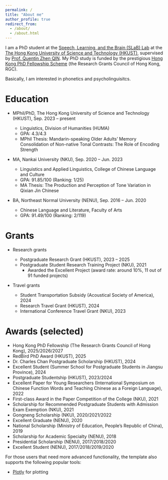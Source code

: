 ```yaml
---
permalink: /
title: "About me"
author_profile: true
redirect_from: 
  - /about/
  - /about.html
---
```



I am a PhD student at the [Speech, Learning, and the Brain (SLaB) Lab](https://slab-lab.github.io) at the [The Hong Kong University of Science and Technology (HKUST)](https://hkust.edu.hk/), supervised by [Prof. Quentin Zhen QIN](https://huma.hkust.edu.hk/people/quentin-z-qin). My PhD study is funded by the prestigious [Hong Kong PhD Fellowship Scheme](https://cerg1.ugc.edu.hk/hkpfs/index.html) (the Research Grants Council of Hong Kong, RGC).

Basically, I am interested in phonetics and psycholinguisitcs.


Education
======
* MPhil/PhD, The Hong Kong University of Science and Technology (HKUST), Sep. 2023 – present
  * Linguistics, Division of Humanities (HUMA)
  * GPA: 4.3/4.3
  * MPhil Thesis: Mandarin-speaking Older Adults’ Memory Consolidation of Non-native Tonal Contrasts: The Role of Encoding Strength

* MA, Nankai University (NKU), Sep. 2020 – Jun. 2023
  * Linguistics and Applied Linguistics, College of Chinese Language and Culture
  * GPA: 91.85/100 (Ranking: 1/25)
  * MA Thesis: The Production and Perception of Tone Variation in Qixian Jin Chinese

* BA, Northeast Normal University (NENU), Sep. 2016 – Jun. 2020
  * Chinese Language and Literature, Faculty of Arts
  * GPA: 91.49/100 (Ranking: 2/119)
 
Grants
======
* Research grants
  * Postgraduate Research Grant (HKUST), 2023 – 2025
  * Postgraduate Student Research Training Project (NKU), 2021
    * Awarded the Excellent Project (award rate: around 10%, 11 out of 91 funded projects)

* Travel grants
  * Student Transportation Subsidy (Acoustical Society of America), 2024
  * Research Travel Grant (HKUST), 2024
  * International Conference Travel Grant (NKU), 2023

Awards (selected)
======
  * Hong Kong PhD Fellowship (The Research Grants Council of Hong Kong), 2025/2026/2027
  * RedBird PhD Award (HKUST), 2025
  * Dr. Charles Chan Postgraduate Scholarship (HKUST), 2024
  * Excellent Student (Summer School for Postgraduate Students in Jiangsu Province), 2024
  * Postgraduate Studentship (HKUST), 2023/2024
  * Excellent Paper for Young Researchers (International Symposium on Chinese Function Words and Teaching Chinese as a Foreign Language), 2022
  * First-class Award in the Paper Competition of the College (NKU), 2021
  * Scholarship for Recommended Postgraduate Students with Admission Exam Exemption (NKU), 2021
  * Gongneng Scholarship (NKU), 2020/2021/2022
  * Excellent Graduate (NENU), 2020
  * National Scholarship (Ministry of Education, People’s Republic of China), 2019
  * Scholarship for Academic Specialty (NENU), 2018
  * Presidential Scholarship (NENU), 2017/2018/2020
  * Excellent Student (NENU), 2017/2018/2019/2020



For those users that need more advanced functionality, the template also supports the following popular tools:
- [Plotly](https://plotly.com/javascript/) for plotting
